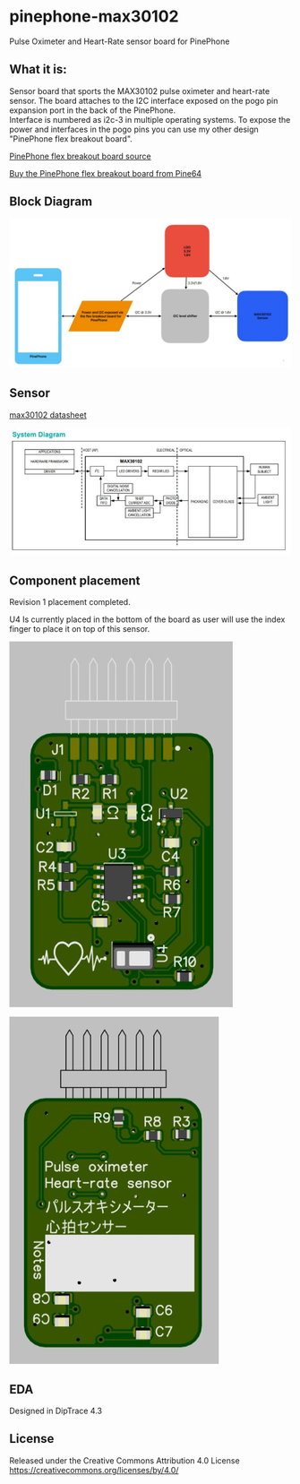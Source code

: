 # pinephone-max30102
Pulse Oximeter and
Heart-Rate sensor board for PinePhone

## What it is:
Sensor board that sports the MAX30102 pulse oximeter and heart-rate sensor. The board attaches to the I2C interface exposed on the pogo pin expansion port in the back of the PinePhone.  
Interface is numbered as i2c-3 in multiple operating systems.
To expose the power and interfaces in the pogo pins you can use my other design "PinePhone flex breakout board".   

<a href="https://github.com/jnavarro7/pinephone_flex_breakout_board" title="PinePhoone flex breakout board">PinePhone flex breakout board source</a>

<a href="https://pine64.com/product/pinephone-flex-break-out-board/" title="Buy the PinePhoone flex breakout board from Pine64">Buy the PinePhone flex breakout board from Pine64</a>

## Block Diagram

![block_diagram](/support_files/images/block_diagram.JPG)


## Sensor


[max30102 datasheet](https://www.analog.com/media/en/technical-documentation/data-sheets/max30102.pdf)


![max30102 system diagram](/support_files/images/system_diagram.JPG)


## Component placement

Revision 1 placement completed.

U4 Is currently placed in the bottom of the board as user will use the index finger to place it on top of this sensor. 

![board top](/support_files/images/board.JPG)

![board bottom](/support_files/images/board_bottom.JPG)

## EDA

Designed in DipTrace 4.3

## License

Released under the Creative Commons Attribution 4.0 License
https://creativecommons.org/licenses/by/4.0/